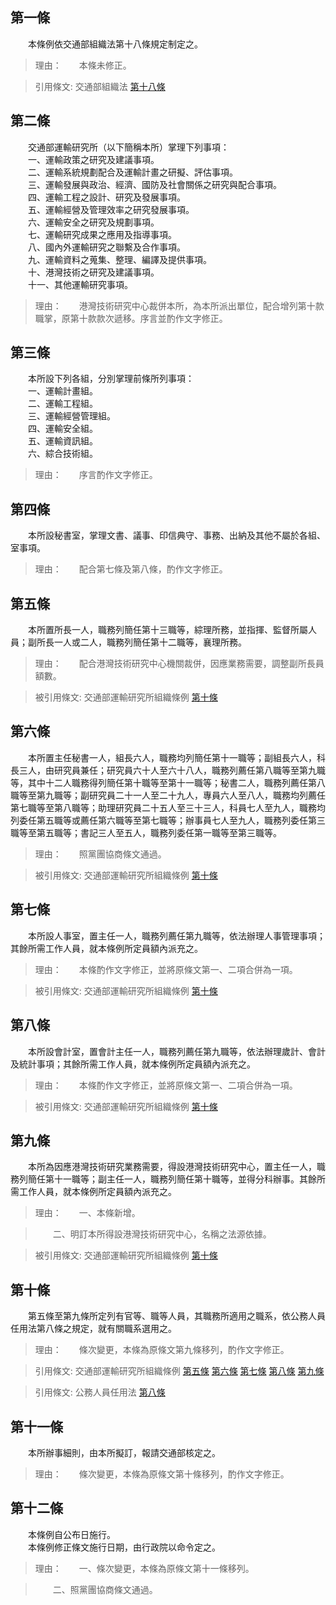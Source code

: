 第一條 
-------
　　本條例依交通部組織法第十八條規定制定之。  
> 理由：　　本條未修正。

> 引用條文: 交通部組織法 [第十八條](../../交通建設/交通政務/交通部組織法.md#第十八條-)



第二條 
-------
　　交通部運輸研究所（以下簡稱本所）掌理下列事項：  
　　一、運輸政策之研究及建議事項。  
　　二、運輸系統規劃配合及運輸計畫之研擬、評估事項。  
　　三、運輸發展與政治、經濟、國防及社會關係之研究與配合事項。  
　　四、運輸工程之設計、研究及發展事項。  
　　五、運輸經營及管理效率之研究發展事項。  
　　六、運輸安全之研究及規劃事項。  
　　七、運輸研究成果之應用及指導事項。  
　　八、國內外運輸研究之聯繫及合作事項。  
　　九、運輸資料之蒐集、整理、編譯及提供事項。  
　　十、港灣技術之研究及建議事項。  
　　十一、其他運輸研究事項。  
> 理由：　　港灣技術研究中心裁併本所，為本所派出單位，配合增列第十款職掌，原第十款款次遞移。序言並酌作文字修正。



第三條 
-------
　　本所設下列各組，分別掌理前條所列事項：  
　　一、運輸計畫組。  
　　二、運輸工程組。  
　　三、運輸經營管理組。  
　　四、運輸安全組。  
　　五、運輸資訊組。  
　　六、綜合技術組。  
> 理由：　　序言酌作文字修正。



第四條 
-------
　　本所設秘書室，掌理文書、議事、印信典守、事務、出納及其他不屬於各組、室事項。  
> 理由：　　配合第七條及第八條，酌作文字修正。



第五條 
-------
　　本所置所長一人，職務列簡任第十三職等，綜理所務，並指揮、監督所屬人員；副所長一人或二人，職務列簡任第十二職等，襄理所務。  
> 理由：　　配合港灣技術研究中心機關裁併，因應業務需要，調整副所長員額數。

> 被引用條文: 交通部運輸研究所組織條例 [第十條](../../交通建設/運輸規劃/交通部運輸研究所組織條例.md#第十條-)



第六條 
-------
　　本所置主任秘書一人，組長六人，職務均列簡任第十一職等；副組長六人，科長三人，由研究員兼任；研究員六十人至六十八人，職務列薦任第八職等至第九職等，其中十二人職務得列簡任第十職等至第十一職等；秘書二人，職務列薦任第八職等至第九職等；副研究員二十一人至二十九人，專員六人至八人，職務均列薦任第七職等至第八職等；助理研究員二十五人至三十三人，科員七人至九人，職務均列委任第五職等或薦任第六職等至第七職等；辦事員七人至九人，職務列委任第三職等至第五職等；書記三人至五人，職務列委任第一職等至第三職等。  
> 理由：　　照黨團協商條文通過。

> 被引用條文: 交通部運輸研究所組織條例 [第十條](../../交通建設/運輸規劃/交通部運輸研究所組織條例.md#第十條-)



第七條 
-------
　　本所設人事室，置主任一人，職務列薦任第九職等，依法辦理人事管理事項；其餘所需工作人員，就本條例所定員額內派充之。  
> 理由：　　本條酌作文字修正，並將原條文第一、二項合併為一項。

> 被引用條文: 交通部運輸研究所組織條例 [第十條](../../交通建設/運輸規劃/交通部運輸研究所組織條例.md#第十條-)



第八條 
-------
　　本所設會計室，置會計主任一人，職務列薦任第九職等，依法辦理歲計、會計及統計事項；其餘所需工作人員，就本條例所定員額內派充之。  
> 理由：　　本條酌作文字修正，並將原條文第一、二項合併為一項。

> 被引用條文: 交通部運輸研究所組織條例 [第十條](../../交通建設/運輸規劃/交通部運輸研究所組織條例.md#第十條-)



第九條 
-------
　　本所為因應港灣技術研究業務需要，得設港灣技術研究中心，置主任一人，職務列簡任第十一職等；副主任一人，職務列簡任第十職等，並得分科辦事。其餘所需工作人員，就本條例所定員額內派充之。  
> 理由：　　一、本條新增。

> 　　二、明訂本所得設港灣技術研究中心，名稱之法源依據。

> 被引用條文: 交通部運輸研究所組織條例 [第十條](../../交通建設/運輸規劃/交通部運輸研究所組織條例.md#第十條-)



第十條 
-------
　　第五條至第九條所定列有官等、職等人員，其職務所適用之職系，依公務人員任用法第八條之規定，就有關職系選用之。  
> 理由：　　條次變更，本條為原條文第九條移列，酌作文字修正。

> 引用條文: 交通部運輸研究所組織條例 [第五條](../../交通建設/運輸規劃/交通部運輸研究所組織條例.md#第五條-) [第六條](../../交通建設/運輸規劃/交通部運輸研究所組織條例.md#第六條-) [第七條](../../交通建設/運輸規劃/交通部運輸研究所組織條例.md#第七條-) [第八條](../../交通建設/運輸規劃/交通部運輸研究所組織條例.md#第八條-) [第九條](../../交通建設/運輸規劃/交通部運輸研究所組織條例.md#第九條-)

> 引用條文: 公務人員任用法 [第八條](../../考試/任免升遷/公務人員任用法.md#第八條-職系說明書)



第十一條 
---------
　　本所辦事細則，由本所擬訂，報請交通部核定之。  
> 理由：　　條次變更，本條為原條文第十條移列，酌作文字修正。



第十二條 
---------
　　本條例自公布日施行。  
　　本條例修正條文施行日期，由行政院以命令定之。  
> 理由：　　一、條次變更，本條為原條文第十一條移列。

> 　　二、照黨團協商條文通過。